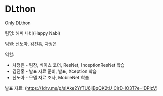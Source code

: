 # DLthon
Only DLthon

팀명: 해피 나비(Happy Nabi)

팀원: 신노아, 김진홍, 차정은

역할: 
* 차정은 - 팀장, 베이스 코더, ResNet, InceptionResNet 학습
* 김진홍 - 발표 자료 준비, 발표, Xception 학습
* 신노아 - 모델 자료 조사, MobileNet 학습


발표 자료: (https://1drv.ms/p/s!Ake2YrTU6jIBqQK2tU_CirD-IO3T?e=IDPlzV)

